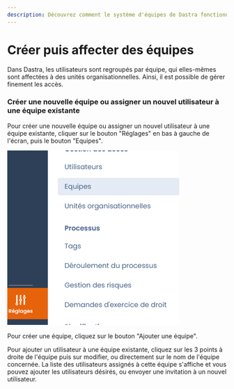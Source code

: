 ```yaml
---
description: Découvrez comment le système d'équipes de Dastra fonctionne.
---
```


# Créer puis affecter des équipes

Dans Dastra, les utilisateurs sont regroupés par équipe, qui elles-mêmes sont affectées à des unités organisationnelles. Ainsi, il est possible de gérer finement les accès.

### Créer une nouvelle équipe ou assigner un nouvel utilisateur à une équipe existante

Pour créer une nouvelle équipe ou assigner un nouvel utilisateur à une équipe existante, cliquer sur le bouton "Réglages" en bas à gauche de l'écran, puis le bouton "Equipes".

![Les boutons d'accès aux équipes](<../../.gitbook/assets/image (253) (1) (1).png>)



Pour créer une équipe, cliquez sur le bouton "Ajouter une équipe".

Pour ajouter un utilisateur à une équipe existante, cliquez sur les 3 points à droite de l'équipe puis sur modifier, ou directement sur le nom de l'équipe concernée. La liste des utilisateurs assignés à cette équipe s'affiche et vous pouvez ajouter les utilisateurs désirés, ou envoyer une invitation à un nouvel utilisateur.






